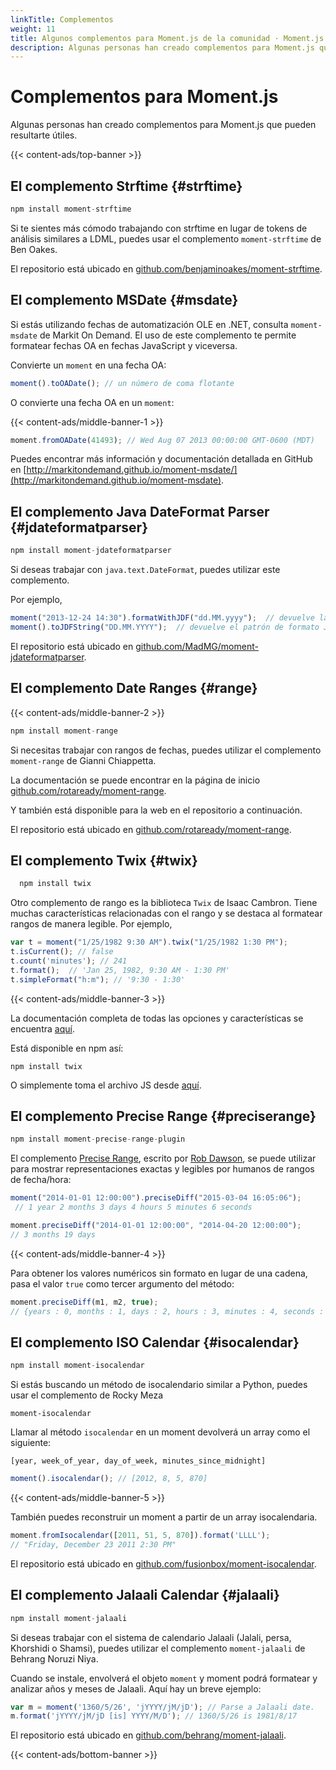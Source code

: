 ```yaml
---
linkTitle: Complementos
weight: 11
title: Algunos complementos para Moment.js de la comunidad · Moment.js en Español
description: Algunas personas han creado complementos para Moment.js que pueden resultarte útiles.
---
```


# Complementos para Moment.js

Algunas personas han creado complementos para Moment.js que pueden resultarte útiles.

{{< content-ads/top-banner >}}

## El complemento Strftime {#strftime}

```javascript {filename="Firma del método"}
npm install moment-strftime
```

Si te sientes más cómodo trabajando con strftime en lugar de tokens de análisis similares a LDML, puedes usar el complemento `moment-strftime` de Ben Oakes.

El repositorio está ubicado en [github.com/benjaminoakes/moment-strftime](https://github.com/benjaminoakes/moment-strftime).

## El complemento MSDate {#msdate}

Si estás utilizando fechas de automatización OLE en .NET, consulta `moment-msdate` de Markit On Demand. El uso de este complemento te permite formatear fechas OA en fechas JavaScript y viceversa.

Convierte un `moment` en una fecha OA:

```javascript {filename="JavaScript"}
moment().toOADate(); // un número de coma flotante
```

O convierte una fecha OA en un `moment`:

{{< content-ads/middle-banner-1 >}}

```javascript {filename="JavaScript"}
moment.fromOADate(41493); // Wed Aug 07 2013 00:00:00 GMT-0600 (MDT)
```

Puedes encontrar más información y documentación detallada en GitHub en [http://markitondemand.github.io/moment-msdate/](http://markitondemand.github.io/moment-msdate).

## El complemento Java DateFormat Parser {#jdateformatparser}

```javascript {filename="Firma del método"}
npm install moment-jdateformatparser
```

Si deseas trabajar con `java.text.DateFormat`, puedes utilizar este complemento.

Por ejemplo,

```javascript {filename="JavaScript"}
moment("2013-12-24 14:30").formatWithJDF("dd.MM.yyyy");  // devuelve la fecha formateada "24.12.2013"
moment().toJDFString("DD.MM.YYYY");  // devuelve el patrón de formato Java "dd.MM.yyyy"
```

El repositorio está ubicado en [github.com/MadMG/moment-jdateformatparser](https://github.com/MadMG/moment-jdateformatparser).

## El complemento Date Ranges {#range}

{{< content-ads/middle-banner-2 >}}

```javascript {filename="Firma del método"}
npm install moment-range
```

Si necesitas trabajar con rangos de fechas, puedes utilizar el complemento `moment-range` de Gianni Chiappetta.

La documentación se puede encontrar en la página de inicio [github.com/rotaready/moment-range](https://github.com/rotaready/moment-range).

Y también está disponible para la web en el repositorio a continuación.

El repositorio está ubicado en [github.com/rotaready/moment-range](https://github.com/rotaready/moment-range).

## El complemento Twix {#twix}

```javascript {filename="Firma del método"}
  npm install twix
```

Otro complemento de rango es la biblioteca `Twix` de Isaac Cambron. Tiene muchas características relacionadas con el rango y se destaca al formatear rangos de manera legible. Por ejemplo,

```javascript {filename="JavaScript"}
var t = moment("1/25/1982 9:30 AM").twix("1/25/1982 1:30 PM");
t.isCurrent(); // false
t.count('minutes'); // 241
t.format();  // 'Jan 25, 1982, 9:30 AM - 1:30 PM'
t.simpleFormat("h:m"); // '9:30 - 1:30'
```

{{< content-ads/middle-banner-3 >}}

La documentación completa de todas las opciones y características se encuentra [aquí](http://icambron.github.io/twix.js).

Está disponible en npm así:

```
npm install twix
```

O simplemente toma el archivo JS desde [aquí](https://raw.github.com/icambron/twix.js/master/dist/twix.js).

## El complemento Precise Range {#preciserange}

```javascript {filename="Firma del método"}
npm install moment-precise-range-plugin
```

El complemento [Precise Range](https://codebox.org.uk/pages/moment-date-range-plugin), escrito por [Rob Dawson](https://github.com/codebox), se puede utilizar para mostrar representaciones exactas y legibles por humanos de rangos de fecha/hora:

```javascript {filename="JavaScript"}
moment("2014-01-01 12:00:00").preciseDiff("2015-03-04 16:05:06");
 // 1 year 2 months 3 days 4 hours 5 minutes 6 seconds
```

```javascript {filename="JavaScript"}
moment.preciseDiff("2014-01-01 12:00:00", "2014-04-20 12:00:00");
// 3 months 19 days
```

{{< content-ads/middle-banner-4 >}}

Para obtener los valores numéricos sin formato en lugar de una cadena, pasa el valor `true` como tercer argumento del método:

```javascript {filename="JavaScript"}
moment.preciseDiff(m1, m2, true); 
// {years : 0, months : 1, days : 2, hours : 3, minutes : 4, seconds : 5, firstDateWasLater : false}
```

## El complemento ISO Calendar {#isocalendar}

```javascript {filename="Firma del método"}
npm install moment-isocalendar
```

Si estás buscando un método de isocalendario similar a Python, puedes usar el complemento de Rocky Meza

`moment-isocalendar`

Llamar al método `isocalendar` en un moment devolverá un array como el siguiente:

`[year, week_of_year, day_of_week, minutes_since_midnight]`

```javascript {filename="JavaScript"}
moment().isocalendar(); // [2012, 8, 5, 870]
```

{{< content-ads/middle-banner-5 >}}

También puedes reconstruir un moment a partir de un array isocalendaria.

```javascript {filename="JavaScript"}
moment.fromIsocalendar([2011, 51, 5, 870]).format('LLLL');
// "Friday, December 23 2011 2:30 PM"
```

El repositorio está ubicado en [github.com/fusionbox/moment-isocalendar](https://github.com/fusionbox/moment-isocalendar).

## El complemento Jalaali Calendar {#jalaali}

```javascript {filename="Firma del método"}
npm install moment-jalaali
```

Si deseas trabajar con el sistema de calendario Jalaali (Jalali, persa, Khorshidi o Shamsi), puedes utilizar el complemento `moment-jalaali` de Behrang Noruzi Niya.

Cuando se instale, envolverá el objeto `moment` y moment podrá formatear y analizar años y meses de Jalaali. Aquí hay un breve ejemplo:

```javascript {filename="JavaScript"}
var m = moment('1360/5/26', 'jYYYY/jM/jD'); // Parse a Jalaali date.
m.format('jYYYY/jM/jD [is] YYYY/M/D'); // 1360/5/26 is 1981/8/17
```

El repositorio está ubicado en [github.com/behrang/moment-jalaali](https://github.com/behrang/moment-jalaali).

{{< content-ads/bottom-banner >}}
